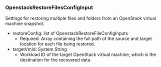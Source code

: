 ### OpenstackRestoreFilesConfigInput
Settings for restoring multiple files and folders from an OpenStack virtual machine snapshot.

- restoreConfig: list of OpenstackRestoreFileConfigInputs
  - Required. Array containing the full path of the source and target location for each file being restored.
- targetVmId: System.String
  - Workload ID of the target OpenStack virtual machine, which is the destination for the recovered data.
